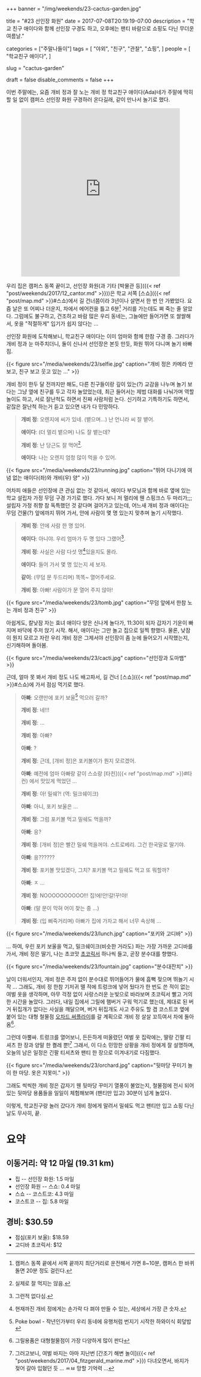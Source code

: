 +++
banner = "/img/weekends/23-cactus-garden.jpg"

title = "#23 선인장 화원"
date = 2017-07-08T20:19:19-07:00
description = "학교 친구 애이다와 함께 선인장 구경도 하고, 오후에는 팬티 바람으로 쇼핑도 다닌 무더운 여름날."

categories = ["주말나들이"]
tags = [
    "야외",
    "친구",
    "관찰",
    "쇼핑",
]
people = [
    "학교친구 애이다",
]

slug = "cactus-garden"

draft = false
disable_comments = false
+++

이번 주말에는, 요즘 개비 정과 잘 노는 개비 정 학교친구 애이다(Ada)네가 주말에
딱히 할 일 없이 캠퍼스 선인장 화원 구경하러 온다길래, 같이 만나서 놀기로 했다.

<!--more-->

<figure>
<iframe src="https://www.google.com/maps/embed?pb=!1m18!1m12!1m3!1d3168.0500989280636!2d-122.17325938432268!3d37.43592123935464!2m3!1f0!2f0!3f0!3m2!1i1024!2i768!4f13.1!3m3!1m2!1s0x808fbb2d99cfc089%3A0x481611f0862356a3!2sArizona+Garden!5e0!3m2!1sen!2sus!4v1499571122135" width="100%" height="450" frameborder="0" style="border:0" allowfullscreen></iframe>
</figure>

우리 집은 캠퍼스 동쪽 끝이고, 선인장 화원(과 기타
[박물관 등]({{< ref "post/weekends/2017/12_cantor.md" >}}))은 학교 서쪽 [스쇼]({{<
ref "post/map.md" >}}#스쇼)에서 길 건너쯤이라 3년이나 살면서 한 번 안 가봤었다.
요즘 날은 또 어찌나 더운지, 차에서 에어컨을 틀고 6분[^1] 거리를 가는데도 쪄
죽는 줄 알았다.
그럼에도 불구하고, 건조하고 바람 많은 우리 동네는, 그늘에만 들어가면 또
쌀쌀해서, 옷을 "적절하게" 입기가 쉽지 않다는 …

선인장 화원에 도착해보니, 학교친구 애이다는 이미 엄마와 함께 한참 구경 중.
그러다가 개비 정과 눈 마주치더니, 둘이 신나서 선인장은 본듯 만듯, 화원 뛰어
다니며 놀기 바빠짐.

[^1]: 캠퍼스 동쪽 끝에서 서쪽 끝까지 최단거리로 운전해서 가면 8~10분, 캠퍼스 한 바퀴 돌면 20분 정도 걸린다.

{{< figure
  src="/media/weekends/23/selfie.jpg"
  caption="개비 정은 카메라 안 보고, 친구 보고 웃고 있는 …" >}}

개비 정이 한두 달 전까지만 해도, 다른 친구들이랑 깊이 있는(?) 교감을 나누며 놀기
보다는 그냥 옆에 친구를 두고 각자 놀았었는데, 최근 들어서는 제법 대화를 나눠가며
역할 놀이도 하고, 서로 잘난척도 하면서 진짜 사람처럼 논다.
신기하고 기특하기도 하면서, 같잖은 잘난척 하는거 듣고 있으면 내가 다 민망하다.

> **개비 정**: 오렌지에 씨가 있네. (뱉으며…) 난 언니라 씨 잘 뱉어.
>
> **애이다**: (더 멀리 뱉으며) 나도 잘 뱉는데?
>
> **개비 정**: 난 당근도 잘 먹어[^2].
>
> **애이다**: 나는 오렌지 엄청 많이 먹을 수 있어.

[^2]: 실제로 잘 먹지는 않음.

{{< figure
  src="/media/weekends/23/running.jpg"
  caption="뛰어 다니기에 여념 없는 애이다(좌)와 개비(우) 양" >}}

어차피 애들은 선인장에 큰 관심 없는 것 같아서, 애이다 부모님과 함께 바로 옆에
있는 학교 설립자 가정 무덤 구경 가기로 했다. 가다 보니 저 멀리에 웬 스핑크스
두 마리가;;; 설립자 가정 취향 참 독특했던 것 같다며 걸어가고 있는데,
어느새 개비 정과 애이다는 무덤 건물(?) 앞에까지 뛰어 가서, 안에 사람이 몇 명
있는지 맞추며 놀기 시작했다.

> **개비 정**: 안에 사람 한 명 있어.
>
> **애이다**: 아니야. 우리 엄마가 두 명 있다 그랬어[^3].
>
> **개비 정**: 사실은 사람 다섯 명[^4]있을지도 몰라.
>
> **애이다**: 들어 가서 몇 명 있는지 세 보자.
>
> **같이**: (무덤 문 두드리며) 똑똑~ 열어주세요.
>
> **개비 정**: 아빠! 사람이가 문 열어 주지 않아!

[^3]: 그런적 없다심.
[^4]: 현재까진 개비 정에게는 손가락 다 펴야 만들 수 있는, 세상에서 가장 큰 숫자.

{{< figure
  src="/media/weekends/23/tomb.jpg"
  caption="무덤 앞에서 한참 노는 개비 정과 친구" >}}

아쉽게도, 칼낮잠 자는 효녀 애이다 양은 신나게 놀다가, 11:30이 되자 갑자기
기운이 빠지며 바닥에 주저 앉기 시작. 해서, 애이다는 그만 놀고 집으로 일찍 
향했다. 물론, 낮잠이 뭔지 모르고 자란 우리 개비 정은 그제서야 선인장이 좀 눈에 
들어오기 시작했는지, 신기해하며 돌아봄.

{{< figure
  src="/media/weekends/23/cacti.jpg"
  caption="선인장과 도마뱀" >}}

근데, 얼마 못 봐서 개비 정도 나도 배고파서, 길 건너 [스쇼]({{< ref
"post/map.md" >}}#스쇼)에 가서 점심 먹기로 했다.

> **아빠**: 오랜만에 포키 보울[^pokebowl] 먹으러 갈까?
>
> **개비 정**: 네!!!
>
> **개비 정**: …
>
> **개비 정**: 아빠?
>
> **아빠**: ?
>
> **개비 정**: 근데, [개비 정]은 포키볼이가 뭔지 모르겠어.
>
> **아빠**: 예전에 엄마 아빠랑 같이 스쇼랑 [타컨]({{< ref "post/map.md" >}}#타컨)
> 에서 맛있게 먹었던 …
>
> **개비 정**: 아! 밀쉐?! (역: 밀크쉐이크)
>
> **아빠**: 아니, 포키 보울은 …
>
> **개비 정**: 그럼 포키볼 먹고 밀쉐도 먹을까?
>
> **아빠**: 응?
>
> **개비 정**: [개비 정]은 빨간 밀쉐 먹을꺼야. 스트로베리. 그건 한국말로 딸기야.
>
> **아빠**: 응??????
>
> **개비 정**: 포키볼 맛있겠다, 그치? 포키볼 먹고 밀쉐도 먹고 또 뭐할까?
>
> **아빠**: ㅈ …
>
> **개비 정**: NOOOOOOOOOO!!! 집!에!안!갈!꾸!야!
>
> **아빠**: (말 문이 막혀 어이 찾는 중 …)
>
> **개비 정**: (입 삐죽거리며) 아빠가 집에 가자고 해서 너무 속상해 …

[^pokebowl]: Poke bowl - 작년인가부터 우리 동네에 유행처럼 번지기 시작한 하와이식 회덮밥

{{< figure
  src="/media/weekends/23/lunch.jpg"
  caption="포키와 고디바" >}}

… 하여, 우린 포키 보울을 먹고, 밀크쉐이크(비슷한 거라도) 파는 가장 가까운
고디바를 가서, 개비 정은 딸기, 나는 초코맛
[초코릭서](http://www.godiva.com/chocolixir-iced-chocolate-drink) 하나씩 들고,
곧장 분수대를 향했다.

{{< figure
  src="/media/weekends/23/fountain.jpg"
  caption="분수대잔치" >}}

날이 더워서인지, 개비 정은 주저 없이 분수대로 뛰어들어가 물에 흠뻑 젖으며 뛰놀기
시작 … 그래도, 개비 정 한참 기저귀 뗄 적에 트렁크에 넣어 뒀다가 한 번도 쓴 적이
없는 여벌 옷을 생각하며, 아무 걱정 없이 사랑스러운 눈빛으로 바라보며 초코릭서
빨고 거의 한 시간을 놀았다.
그러다, 내일 집에서 그릴에 햄버거 구워 먹기로 했는데, 제대로 된 버거 뒤집개가
없다는 사실을 깨달으며, 버거 뒤집개도 사고 주유도 할 겸 코스트코 옆에 붙어 있는
대형 철물점 [오차드 써플라이](http://www.osh.com)를 갈 계획으로
개비 정 살살 꼬득여서 차에 돌아옴[^ohs].

[^ohs]: 그릴용품은 대형철물점이 가장 다양하게 많이 판다

그런데 아뿔싸. 트렁크를 열어보니, 든든하게 떠올렸던 여벌 옷 집락에는, 딸랑 긴팔
티셔츠 한 장과 양말 한 켤레 뿐![^shit]
그래서, 이 다소 민망한 상황을 개비 정에게 잘 설명하며, 오늘의 남은 일정은
긴팔 티셔츠와 팬티 한 장으로 이겨내기로 다짐했다.

[^shit]: 그러고보니, 여벌 바지는 아마 지난번 [간조기 해변 놀이]({{< ref "post/weekends/2017/04_fitzgerald_marine.md" >}}) 다녀오면서, 바지가 젖어 갈아 입혔던 듯 … ㅆㅂ 망할 기억력 …

{{< figure
  src="/media/weekends/23/orchard.jpg"
  caption="뒷마당 꾸미기 놀이 한 마당. 옷은 지못미." >}}

그래도 씩씩한 개비 정은 갑자기 웬 뒷마당 꾸미기 열풍이 불었는지, 철물점에 전시 
되어 있는 뒷마당 용품들을 일일이 체험해보며 (팬티만 입고) 30분이 넘게 놀았다.

이렇게, 학교친구랑 놀러 갔다가 개비 정에게 말려서 밀쉐도 먹고 팬티만 입고 쇼핑
다닌  날도 무사히, 끝.

# 요약

## 이동거리: 약 12 마일 (19.31 km)

- 집 -- 선인장 화원: 1.5 마일
- 선인장 화원 -- 스쇼: 0.4 마일
- 스쇼 -- 코스트코: 4.3 마일
- 코스트코 -- 집: 5.8 마일

## 경비: $30.59

- 점심(포키 보울): $18.59
- 고디바 초코릭서: $12
